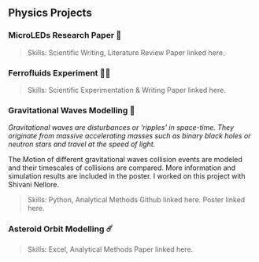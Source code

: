 ## Physics Projects

### MicroLEDs Research Paper 🥼

> Skills: Scientific Writing, Literature Review
> Paper linked here.

### Ferrofluids Experiment 👩‍🔬

> Skills: Scientific Experimentation & Writing
> Paper linked here.

### Gravitational Waves Modelling 🔭
*Gravitational waves are disturbances or ‘ripples’ in space-time. They originate from massive accelerating masses such as binary black holes or neutron stars and travel at the speed of light.*

The Motion of different gravitational waves collision events are modeled and their timescales of collisions are compared. More information and simulation results are included in the poster. I worked on this project with Shivani Nellore.

> Skills: Python, Analytical Methods
> Github linked here.
> Poster linked here.

### Asteroid Orbit Modelling ☄️

> Skills: Excel, Analytical Methods
> Paper linked here.
